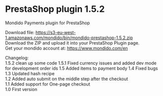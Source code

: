 PrestaShop plugin 1.5.2
==========

Mondido Payments plugin for PrestaShop  

Download file: https://s3-eu-west-1.amazonaws.com/mondido/bin/mondido-prestashop-1.5.2.zip   
Download the ZIP and upload it into your PrestaShop Plugin page.   
Get your mondido account at: https://www.mondido.com/en   


Changelog:   
1.5.2 clean up some code
1.5.1 Fixed currency issues and added dev mode for development order ids
1.5 Added items to payment body
1.4 Fixed bugs
1.3 Updated hash recipe   
1.2 Added auto submit on the middle step after the checkout    
1.1 Added support for One-page checkout   
1.0 First version   
